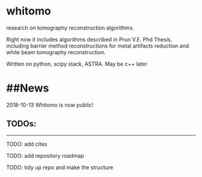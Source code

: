 # whitomo
research on tomography reconstruction algorithms.

Right now it includes algorithms described in Prun V.E. Phd Thesis, including barrier method reconstructions for metal artifacts reduction and white beam tomography reconstruction.

Written on python, scipy stack, ASTRA. May be c++ later

##News
===========================
2018-10-13 Whitomo is now public!

## TODOs:
--------------------------
TODO: add cites

TODO: add repository roadmap

TODO: tidy up repo and make the structure
